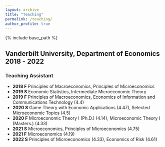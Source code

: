 ```yaml
---
layout: archive
title: "Teaching"
permalink: /teaching/
author_profile: true
---
```


{% include base_path %}

## Vanderbilt University, Department of Economics 2018 - 2022

<!--Here is a link to teaching evaluations : [Teaching evaluations](teaching_evaluations.pdf).-->

### Teaching Assistant
* **2018 F** Principles of Macroeconomics, Principles of Microeconomics
* **2019 S** Economic Statistics, Intermediate Microeconomic Theory
* **2019 F** Principles of Macroeconomics, Economics of Information and Communications Technology (4.4)
* **2020 S** Game Theory with Economic Applications (4.47), Selected Microeconomic Topics (4.5)
* **2020 F** Microeconomic Theory I (Ph.D.) (4.14), Microeconomic Theory I (Masters.) (4.33)
* **2021 S** Microeconomics, Principles of Microeconomics (4.75)
* **2021 F** Microeconomics (4.19)
* **2022 S** Principles of Microeconomics (4.33), Economics of Risk (4.61)
